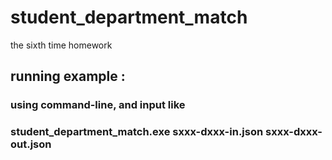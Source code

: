 # student_department_match
the sixth time homework

## running example : 

### using command-line, and input like

### student_department_match.exe sxxx-dxxx-in.json sxxx-dxxx-out.json
